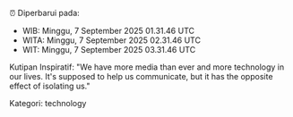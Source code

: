 ⏰ Diperbarui pada:
- WIB: Minggu, 7 September 2025 01.31.46 UTC
- WITA: Minggu, 7 September 2025 02.31.46 UTC
- WIT: Minggu, 7 September 2025 03.31.46 UTC

Kutipan Inspiratif:
"We have more media than ever and more technology in our lives. It's supposed to help us communicate, but it has the opposite effect of isolating us."


Kategori: technology

